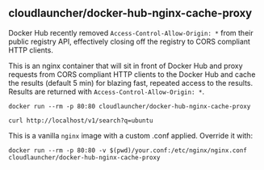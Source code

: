 ## cloudlauncher/docker-hub-nginx-cache-proxy

Docker Hub recently removed `Access-Control-Allow-Origin: *` from their public registry API, effectively closing off the registry to CORS compliant HTTP clients.

This is an nginx container that will sit in front of Docker Hub and proxy requests from CORS compliant HTTP clients to the Docker Hub and cache the results (default 5 min) for blazing fast, repeated access to the results. Results are returned with `Access-Control-Allow-Origin: *`.


`docker run --rm -p 80:80 cloudlauncher/docker-hub-nginx-cache-proxy`

`curl http://localhost/v1/search?q=ubuntu`


This is a vanilla `nginx` image with a custom .conf applied. Override it with:

`docker run --rm -p 80:80 -v $(pwd)/your.conf:/etc/nginx/nginx.conf cloudlauncher/docker-hub-nginx-cache-proxy`